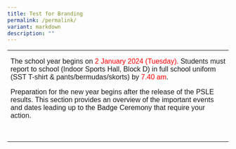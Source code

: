 ```yaml
---
title: Test for Branding
permalink: /permalink/
variant: markdown
description: ""
---
```

<table style="border-collapse:collapse;border:none;mso-yfti-tbllook:1184;mso-padding-alt:
 0cm 5.4pt 0cm 5.4pt;mso-border-insideh:none;mso-border-insidev:none" cellpadding="0" cellspacing="0" border="0" class="MsoTableGrid"><tbody><tr style="mso-yfti-irow:0;mso-yfti-firstrow:yes;mso-yfti-lastrow:yes"><td style="width:450.8pt;padding:0cm 5.4pt 0cm 5.4pt" valign="top" width="601"><p class="MsoNormal"><span style="font-family:&quot;Arial&quot;,sans-serif">The school year begins on <span style="color:red">2 January 2024 (Tuesday). </span>Students must report to school (Indoor Sports Hall, Block D) in full school uniform (SST T-shirt &amp; pants/bermudas/skorts) by <span style="color:red">7.40 am</span>.</span></p><p class="MsoNormal"><span style="font-family:&quot;Arial&quot;,sans-serif">Preparation for the new year begins after the release of the PSLE results. This section provides an overview of the important events and dates leading up to the Badge Ceremony that require your action.</span></p><p class="MsoNormal"><span style="font-family:Prototype">&nbsp;</span></p></td></tr></tbody></table>